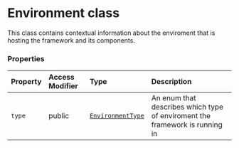 # Environment class





This class contains contextual information about the enviroment that is hosting the framework and 
its components.



### Properties

| Property	   | Access Modifier | Type	| Description|
|:-------------|:----|:-------|:-----------|
|`type`     | public | [`EnvironmentType`](EnvironmentType.md) | An enum that describes which type of enviroment the framework is running in |





